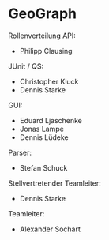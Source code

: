 # GeoGraph

Rollenverteilung
API:
- Philipp Clausing

JUnit / QS:
- Christopher Kluck
- Dennis Starke

GUI:
- Eduard Ljaschenke
- Jonas Lampe
- Dennis Lüdeke

Parser:
- Stefan Schuck

Stellvertretender Teamleiter:
- Dennis Starke

Teamleiter:
- Alexander Sochart
